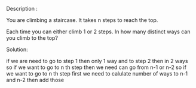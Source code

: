Description :

You are climbing a staircase. It takes n steps to reach the top.

Each time you can either climb 1 or 2 steps. In how many distinct ways can you climb to the top?

Solution:

if we are need to go to step 1 then only 1 way and to step 2 then in 2 ways so if we want to go to n th step then we need can go from n-1 or n-2 so if we want to go to n th step first we need to calulate number of ways to n-1 and n-2 then add those
